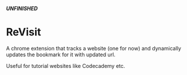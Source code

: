 ***UNFINISHED***


# ReVisit

 A chrome extension that tracks a website (one for now) and dynamically updates the bookmark for it with updated url.

 Useful for tutorial websites like Codecademy etc.
